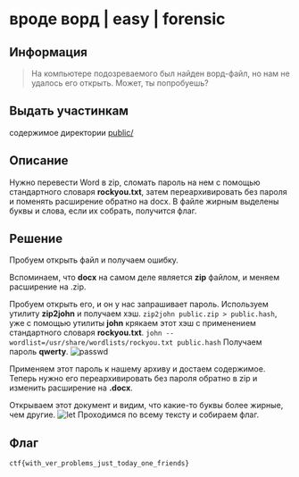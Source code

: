 # вроде ворд | easy | forensic

## Информация

> На компьютере подозреваемого был найден ворд-файл, но нам не удалось его открыть. Может, ты попробуешь? 
> 



## Выдать участинкам

содержимое директории [public/](public/)

## Описание

Нужно перевести Word в zip, сломать пароль на нем с помощью стандартного словаря **rockyou.txt**, затем переархивировать без пароля и поменять расширение обратно на docx. В файле жирным выделены буквы и слова, если их собрать, получится флаг.

## Решение

Пробуем открыть файл и получаем ошибку.

Вспоминаем, что **docx** на самом деле является **zip** файлом, и меняем расширение на .zip.

Пробуем открыть его, и он у нас запрашивает пароль. Используем утилиту **zip2john** и получаем хэш.
`zip2john public.zip > public.hash`,
уже с помощью утилиты **john** крякаем этот хэш с применением стандартного словаря **rockyou.txt**.
`john --wordlist=/usr/share/wordlists/rockyou.txt public.hash`
Получаем пароль **qwerty**.
![passwd](/img/cryk_pass.png)

Применяем этот пароль к нашему архиву и достаем содержимое. Теперь нужно его переархивировать без пароля обратно в zip и изменить расширение на **.docx**.

Открываем этот документ и видим, что какие-то буквы более жирные, чем другие.
![let](/img/fat.png)
Проходимся по всему тексту и собираем флаг.



## Флаг

`ctf{with_ver_problems_just_today_one_friends}`

